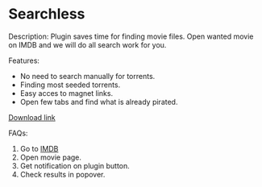 # Searchless

Description:
Plugin saves time for finding movie files. Open wanted movie on IMDB and we will do all search work for you.

Features:
* No need to search manually for torrents.
* Finding most seeded torrents.
* Easy acces to magnet links.
* Open few tabs and find what is already pirated.

<a href="https://github.com/lesyk/Searchless-IMDB/raw/master/safari/searchless-imdb.safariextz">Download link</a>

FAQs:
<ol>
<li>Go to <a href="http://www.imdb.com" class="clickable">IMDB</a>
<li>Open movie page.
<li>Get notification on plugin button.
<li>Check results in popover.
</ol>
